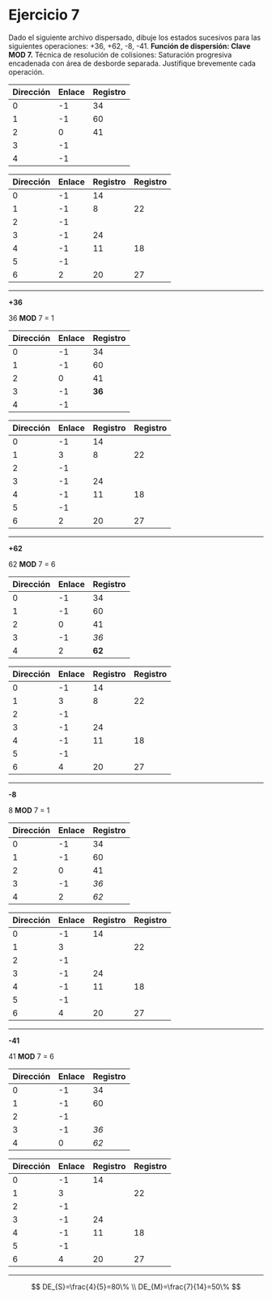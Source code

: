 # Ejercicio 7

Dado el siguiente archivo dispersado, dibuje los estados sucesivos para las siguientes operaciones: +36, +62, -8, -41. **Función de dispersión: Clave MOD 7.** Técnica de resolución de colisiones: Saturación progresiva encadenada con área de desborde separada. Justifique brevemente cada operación.


| Dirección | Enlace | Registro |
|--|--|--|
|0| -1 | 34 |
|1| -1 | 60 |
|2| 0 | 41 |
|3| -1 | |
|4| -1 | |

| Dirección | Enlace | Registro | Registro |
|--|--|--|--|
|0| -1 | 14 | |
|1| -1 | 8 | 22 |
|2| -1 |  ||
|3| -1 | 24 ||
|4| -1 | 11  | 18 |
|5| -1 |  |  |
|6| 2 | 20 | 27 |

---

**+36**

36 **MOD** 7 = 1

| Dirección | Enlace | Registro |
|--|--|--|
|0| -1 | 34 |
|1| -1 | 60 |
|2| 0 | 41 |
|3| -1 | **36** |
|4| -1 | |

| Dirección | Enlace | Registro | Registro |
|--|--|--|--|
|0| -1 | 14 | |
|1| 3 | 8 | 22 |
|2| -1 |  ||
|3| -1 | 24 ||
|4| -1 | 11  | 18 |
|5| -1 |  |  |
|6| 2 | 20 | 27 |

---

**+62**

62 **MOD** 7 = 6

| Dirección | Enlace | Registro |
|--|--|--|
|0| -1 | 34 |
|1| -1 | 60 |
|2| 0 | 41 |
|3| -1 | *36* |
|4| 2 | **62**|

| Dirección | Enlace | Registro | Registro |
|--|--|--|--|
|0| -1 | 14 | |
|1| 3 | 8 | 22 |
|2| -1 |  ||
|3| -1 | 24 ||
|4| -1 | 11  | 18 |
|5| -1 |  |  |
|6| 4 | 20 | 27 |

---

**-8**

8 **MOD** 7 = 1

| Dirección | Enlace | Registro |
|--|--|--|
|0| -1 | 34 |
|1| -1 | 60 |
|2| 0 | 41 |
|3| -1 | *36* |
|4| 2 | *62*|

| Dirección | Enlace | Registro | Registro |
|--|--|--|--|
|0| -1 | 14 | |
|1| 3 |  | 22 |
|2| -1 |  ||
|3| -1 | 24 ||
|4| -1 | 11  | 18 |
|5| -1 |  |  |
|6| 4 | 20 | 27 |

---

**-41**

41 **MOD** 7 = 6

| Dirección | Enlace | Registro |
|--|--|--|
|0| -1 | 34 |
|1| -1 | 60 |
|2| -1 |  |
|3| -1 | *36* |
|4| 0 | *62*|

| Dirección | Enlace | Registro | Registro |
|--|--|--|--|
|0| -1 | 14 | |
|1| 3 |  | 22 |
|2| -1 |  ||
|3| -1 | 24 ||
|4| -1 | 11  | 18 |
|5| -1 |  |  |
|6| 4 | 20 | 27 |

---

$$
DE_{S}=\frac{4}{5}=80\% \\
DE_{M}=\frac{7}{14}=50\%
$$

